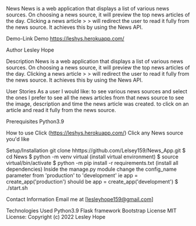 News
News is a web application that displays a list of various news sources. On choosing a news source, it will preview the top news articles of the day. Clicking a news article > > will redirect the user to read it fully from the news source. It achieves this by using the News API.

Demo-Link
Demo https://leshys.herokuapp.com/

Author
Lesley Hope

Description
News is a web application that displays a list of various news sources. On choosing a news source, it will preview the top news articles of the day. Clicking a news article > > will redirect the user to read it fully from the news source. It achieves this by using the News API.

User Stories
As a user I would like:
to see various news sources and select the ones I prefer
to see all the news articles from that news source
to see the image, description and time the news article was created.
to click on an article and read it fully from the news source.

Prerequisites
Python3.9

How to use
Click (https://leshys.herokuapp.com/)
Click any News source you'd like

Setup/Installation
git clone hhttps://github.com/Lelsey159/News_App.git
$ cd News
$ python -m venv virtual (install virtual environment)
$ source virtual/bin/activate
$ python -m pip install -r requirements.txt (install all dependencies)
Inside the manage.py module change the config_name parameter from 'production' to 'development' ie app = create_app('production') should be app = create_app('development')
$ ./start.sh

Contact Information
Email me at [lesleyhope159@gmail.com]

Technologies Used
Python3.9
Flask framework
Bootstrap
License
MIT License:
Copyright (c) 2022 Lesley Hope